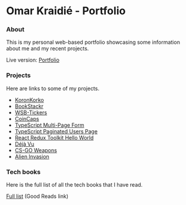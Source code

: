 # Omar Kraidié - Portfolio

### About

This is my personal web-based portfolio showcasing some information about me and my recent projects.

Live version: [Portfolio][0]

### Projects

Here are links to some of my projects.

-   [KoronKorko][koronkorko]
-   [BookStackr][bookstackr]
-   [WSB-Tickers][wsb-tickers]
-   [CoinCaps][coincaps]
-   [TypeScript Multi-Page Form][ts-multi-page-form]
-   [TypeScript Paginated Users Page][typescript paginated users page]
-   [React Redux Toolkit Hello World][react redux toolkit hello world]
-   [Déjà Vu][déjà vu]
-   [CS-GO Weapons][cs-go weapons]
-   [Alien Invasion][alien invasion]

### Tech books

Here is the full list of all the tech books that I have read.

[Full list][1] (Good Reads link)

[0]: https://omarkraidie.com/
[1]: https://www.goodreads.com/review/list/135003326-0mppu?ref=nav_mybooks&shelf=programming
[koronkorko]: https://www.koronkorko.com/
[bookstackr]: https://bookstackr.netlify.app/
[wsb-tickers]: https://wsb-tickers.netlify.app/
[coincaps]: https://coincaps.netlify.app/
[ts-multi-page-form]: https://ts-multi-page-form.netlify.app/
[typescript paginated users page]: https://ts-paginated-users-page.netlify.app/
[react redux toolkit hello world]: https://react-redux-toolkit-hello-world.netlify.app/
[alien invasion]: https://github.com/0mppula/Alien_Invasion
[déjà vu]: https://dejavu-app.netlify.app/
[cs-go weapons]: https://csgo-weapons.netlify.app/
